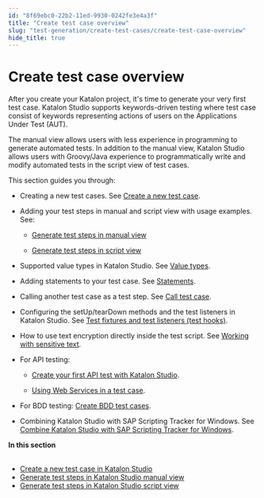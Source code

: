 ```yaml
---
id: "8f69ebc0-22b2-11ed-9930-0242fe3e4a3f"
title: "Create test case overview"
slug: "test-generation/create-test-cases/create-test-case-overview"
hide_title: true
---
```


# <a id="concept-349" class="anchor_top_offset"/><a id="ariaid-title1" class="anchor_top_offset"/>Create test case overview

<p xmlns="http://www.w3.org/1999/xhtml" className="p">After you create your Katalon project, it's time to generate your very first test case. <span className="ph">Katalon Studio</span> supports keywords-driven testing where test case consist of keywords representing actions of users on the Applications Under Test (AUT).</p> 
<p xmlns="http://www.w3.org/1999/xhtml" className="p">The manual view allows users with less experience in programming to generate automated tests. In addition to the manual view, <span className="ph">Katalon Studio</span> allows users with Groovy/Java experience to programmatically write and modify automated tests in the script view of test cases.</p> 
<div xmlns="http://www.w3.org/1999/xhtml" className="p">This section  guides you through:<ul className="ul"><li className="li"><p className="p">Creating a new test cases. See <a className="xref" href="/docs/test-generation/create-test-cases/create-a-new-test-case-in-katalon-studio">Create a new test case</a>.</p></li><li className="li"><p className="p">Adding your test steps in manual and script view with usage examples. See:</p><ul className="ul"><li className="li"><p className="p"><a className="xref" href="/docs/test-generation/create-test-cases/generate-test-steps-in-katalon-studio-manual-view">Generate test steps in manual view</a></p></li><li className="li"><p className="p"><a className="xref" href="/docs/test-generation/create-test-cases/generate-test-steps-in-katalon-studio-script-view">Generate test steps in script view</a></p></li></ul></li><li className="li"><p className="p">Supported value types in <span className="ph">Katalon Studio</span>. See <a className="xref" href="/docs/test-generation/create-test-cases/value-types-in-katalon-studio">Value types</a>.</p></li><li className="li"><p className="p">Adding  statements to your test case. See <a className="xref" href="/docs/test-generation/create-test-cases/statements/statements-in-katalon-studio-overview">Statements</a>.</p></li><li className="li"><p className="p">Calling another test case as a test step. See <a className="xref" href="/docs/test-generation/create-test-cases/call-test-case-in-katalon-studio">Call test case</a>.</p></li><li className="li"><p className="p">Configuring the setUp/tearDown methods and the test listeners in <span className="ph">Katalon Studio</span>. See <a className="xref" href="/docs/test-generation/create-test-cases/test-fixtures-and-test-listeners-test-hooks-in-katalon-studio">Test fixtures and test listeners (test hooks)</a>.</p></li><li className="li"><p className="p">How to use text encryption directly inside the test script. See <a className="xref" href="/docs/test-generation/create-test-cases/working-with-sensitive-text-in-katalon-studio">Working with sensitive text</a>.</p></li><li className="li"><p className="p">For API testing:</p><ul className="ul"><li className="li"><p className="p"><a className="xref" href="/docs/test-generation/create-test-cases/create-your-first-api-test-with-katalon-studio">Create your first API test with Katalon Studio</a>.</p></li><li className="li"><p className="p"><a className="xref" href="/docs/test-generation/create-test-cases/using-web-services-in-a-test-case-in-katalon-studio">Using Web Services in a test case</a>.</p></li></ul></li><li className="li"><p className="p">For BDD testing: <a className="xref" href="/docs/test-generation/create-test-cases/create-bdd-test-cases-in-katalon-studio">Create BDD test cases</a>.</p></li><li className="li"><p className="p">Combining <span className="ph">Katalon Studio</span> with SAP Scripting Tracker for Windows. See <a className="xref" href="/docs/test-generation/create-test-cases/combine-katalon-studio-with-sap-scripting-tracker-for-windows">Combine Katalon Studio with SAP Scripting Tracker for Windows</a>.</p></li></ul></div>
<nav xmlns="http://www.w3.org/1999/xhtml" role="navigation" className="related-links"><div className="linklist"><strong>In this section</strong><br /><br /><ul className="linklist"><li className="linklist"><a className="link" href="/docs/test-generation/create-test-cases/create-a-new-test-case-in-katalon-studio">Create a new test case in Katalon Studio</a></li><li className="linklist"><a className="link" href="/docs/test-generation/create-test-cases/generate-test-steps-in-katalon-studio-manual-view">Generate test steps in Katalon Studio manual view</a></li><li className="linklist"><a className="link" href="/docs/test-generation/create-test-cases/generate-test-steps-in-katalon-studio-script-view">Generate test steps in Katalon Studio script view</a></li></ul></div></nav> 
